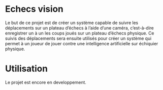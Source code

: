 # Echecs vision

Le but de ce projet est de créer un système capable de suivre les déplacements sur un
plateau d’échecs à l’aide d’une caméra, c’est-à-dire enregistrer un à un les coups joués sur un plateau
d’échecs physique. Ce suivis des déplacements sera ensuite utilisés pour créer un système qui
permet à un joueur de jouer contre une intelligence artificielle sur échiquier physique.

# Utilisation

Le projet est encore en developpement.
